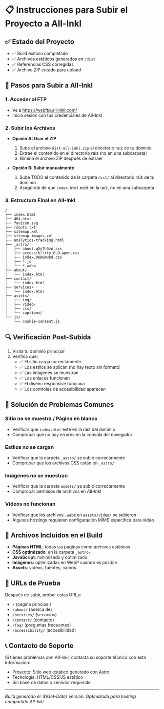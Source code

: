 # 📋 Instrucciones para Subir el Proyecto a All-Inkl

## ✅ Estado del Proyecto
- ✅ Build exitoso completado
- ✅ Archivos estáticos generados en `/dist`
- ✅ Referencias CSS corregidas
- ✅ Archivo ZIP creado para upload

## 🚀 Pasos para Subir a All-Inkl

### 1. Acceder al FTP
- Ve a https://webftp.all-inkl.com/
- Inicia sesión con tus credenciales de All-Inkl

### 2. Subir los Archivos
- **Opción A: Usar el ZIP**
  1. Sube el archivo `dist-all-inkl.zip` al directorio raíz de tu dominio
  2. Extrae el contenido en el directorio raíz (no en una subcarpeta)
  3. Elimina el archivo ZIP después de extraer

- **Opción B: Subir manualmente**
  1. Sube TODO el contenido de la carpeta `dist/` al directorio raíz de tu dominio
  2. Asegúrate de que `index.html` esté en la raíz, no en una subcarpeta

### 3. Estructura Final en All-Inkl
```
/
├── index.html
├── 404.html
├── favicon.svg
├── robots.txt
├── sitemap.xml
├── sitemap-images.xml
├── analytics-tracking.html
├── _astro/
│   ├── about.q5y7U0zA.css
│   ├── accessibility.BLO-wpmn.css
│   ├── index.D8B6mwbd.css
│   ├── *.js
│   └── *.webp
├── about/
│   └── index.html
├── contact/
│   └── index.html
├── services/
│   └── index.html
├── assets/
│   ├── img/
│   ├── video/
│   ├── css/
│   └── captions/
└── js/
    └── cookie-consent.js
```

## 🔍 Verificación Post-Subida
1. Visita tu dominio principal
2. Verifica que:
   - ✅ El sitio carga correctamente
   - ✅ Los estilos se aplican (no hay texto sin formato)
   - ✅ Las imágenes se muestran
   - ✅ Los enlaces funcionan
   - ✅ El diseño responsive funciona
   - ✅ Los controles de accesibilidad aparecen

## 🐛 Solución de Problemas Comunes

### Sitio no se muestra / Página en blanco
- Verificar que `index.html` esté en la raíz del dominio
- Comprobar que no hay errores en la consola del navegador

### Estilos no se cargan
- Verificar que la carpeta `_astro/` se subió correctamente
- Comprobar que los archivos CSS están en `_astro/`

### Imágenes no se muestran
- Verificar que la carpeta `assets/` se subió correctamente
- Comprobar permisos de archivos en All-Inkl

### Videos no funcionan
- Verificar que los archivos `.webm` en `assets/video/` se subieron
- Algunos hostings requieren configuración MIME específica para video

## 📁 Archivos Incluidos en el Build
- **Páginas HTML**: todas las páginas como archivos estáticos
- **CSS optimizado**: en la carpeta `_astro/`
- **JavaScript**: minimizado y optimizado
- **Imágenes**: optimizadas en WebP cuando es posible
- **Assets**: videos, fuentes, íconos

## 🎯 URLs de Prueba
Después de subir, probar estas URLs:
- `/` (página principal)
- `/about/` (acerca de)
- `/services/` (servicios)
- `/contact/` (contacto)
- `/faq/` (preguntas frecuentes)
- `/accessibility/` (accesibilidad)

## 📞 Contacto de Soporte
Si tienes problemas con All-Inkl, contacta su soporte técnico con esta información:
- Proyecto: Sitio web estático generado con Astro
- Tecnología: HTML/CSS/JS estático
- Sin base de datos o servidor requerido

---
*Build generado el: $(Get-Date)*
*Versión: Optimizada para hosting compartido All-Inkl*
